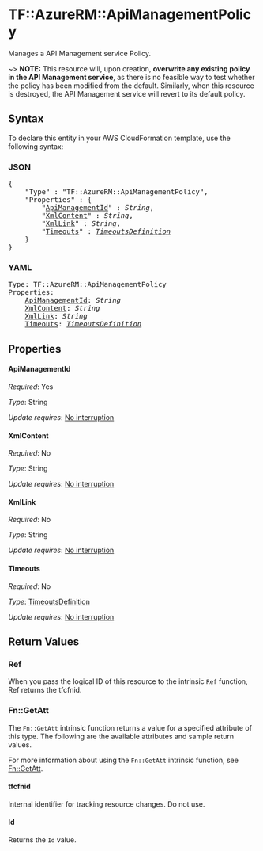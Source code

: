 # TF::AzureRM::ApiManagementPolicy

Manages a API Management service Policy.

~> **NOTE:** This resource will, upon creation, **overwrite any existing policy in the API Management service**, as there is no feasible way to test whether the policy has been modified from the default. Similarly, when this resource is destroyed, the API Management service will revert to its default policy.

## Syntax

To declare this entity in your AWS CloudFormation template, use the following syntax:

### JSON

<pre>
{
    "Type" : "TF::AzureRM::ApiManagementPolicy",
    "Properties" : {
        "<a href="#apimanagementid" title="ApiManagementId">ApiManagementId</a>" : <i>String</i>,
        "<a href="#xmlcontent" title="XmlContent">XmlContent</a>" : <i>String</i>,
        "<a href="#xmllink" title="XmlLink">XmlLink</a>" : <i>String</i>,
        "<a href="#timeouts" title="Timeouts">Timeouts</a>" : <i><a href="timeoutsdefinition.md">TimeoutsDefinition</a></i>
    }
}
</pre>

### YAML

<pre>
Type: TF::AzureRM::ApiManagementPolicy
Properties:
    <a href="#apimanagementid" title="ApiManagementId">ApiManagementId</a>: <i>String</i>
    <a href="#xmlcontent" title="XmlContent">XmlContent</a>: <i>String</i>
    <a href="#xmllink" title="XmlLink">XmlLink</a>: <i>String</i>
    <a href="#timeouts" title="Timeouts">Timeouts</a>: <i><a href="timeoutsdefinition.md">TimeoutsDefinition</a></i>
</pre>

## Properties

#### ApiManagementId

_Required_: Yes

_Type_: String

_Update requires_: [No interruption](https://docs.aws.amazon.com/AWSCloudFormation/latest/UserGuide/using-cfn-updating-stacks-update-behaviors.html#update-no-interrupt)

#### XmlContent

_Required_: No

_Type_: String

_Update requires_: [No interruption](https://docs.aws.amazon.com/AWSCloudFormation/latest/UserGuide/using-cfn-updating-stacks-update-behaviors.html#update-no-interrupt)

#### XmlLink

_Required_: No

_Type_: String

_Update requires_: [No interruption](https://docs.aws.amazon.com/AWSCloudFormation/latest/UserGuide/using-cfn-updating-stacks-update-behaviors.html#update-no-interrupt)

#### Timeouts

_Required_: No

_Type_: <a href="timeoutsdefinition.md">TimeoutsDefinition</a>

_Update requires_: [No interruption](https://docs.aws.amazon.com/AWSCloudFormation/latest/UserGuide/using-cfn-updating-stacks-update-behaviors.html#update-no-interrupt)

## Return Values

### Ref

When you pass the logical ID of this resource to the intrinsic `Ref` function, Ref returns the tfcfnid.

### Fn::GetAtt

The `Fn::GetAtt` intrinsic function returns a value for a specified attribute of this type. The following are the available attributes and sample return values.

For more information about using the `Fn::GetAtt` intrinsic function, see [Fn::GetAtt](https://docs.aws.amazon.com/AWSCloudFormation/latest/UserGuide/intrinsic-function-reference-getatt.html).

#### tfcfnid

Internal identifier for tracking resource changes. Do not use.

#### Id

Returns the <code>Id</code> value.

